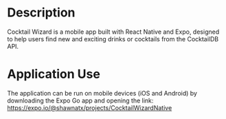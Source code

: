 # Description

Cocktail Wizard is a mobile app built with React Native and Expo, designed to help users find new and exciting drinks or cocktails from the CocktailDB API.

# Application Use

The application can be run on mobile devices (iOS and Android) by downloading the Expo Go app and opening the link: https://expo.io/@shawnatx/projects/CocktailWizardNative
